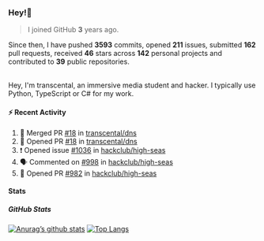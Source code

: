 ### Hey!👋
<!-- [![Banner](banner.png)](https://dillonb07.is-a.dev) -->


> I joined GitHub **3** years ago.

Since then, I have pushed **3593** commits, opened **211** issues, submitted **162** pull requests, received **46** stars across **142** personal projects and contributed to **39** public repositories.

<br>
Hey, I'm transcental, an immersive media student and hacker. I typically use Python, TypeScript or C# for my work.

<br>

#### :zap: Recent Activity

<!--START_SECTION:activity-->
1. 🎉 Merged PR [#18](https://github.com/transcental/dns/pull/18) in [transcental/dns](https://github.com/transcental/dns)
2. 💪 Opened PR [#18](https://github.com/transcental/dns/pull/18) in [transcental/dns](https://github.com/transcental/dns)
3. ❗ Opened issue [#1036](https://github.com/hackclub/high-seas/issues/1036) in [hackclub/high-seas](https://github.com/hackclub/high-seas)
4. 🗣 Commented on [#998](https://github.com/hackclub/high-seas/issues/998#issuecomment-2557253385) in [hackclub/high-seas](https://github.com/hackclub/high-seas)
5. 💪 Opened PR [#982](https://github.com/hackclub/high-seas/pull/982) in [hackclub/high-seas](https://github.com/hackclub/high-seas)
<!--END_SECTION:activity-->

#### Stats

##### GitHub Stats
[![Anurag’s github stats](https://github-readme-stats.vercel.app/api?username=transcental&show_icons=true&theme=radical)](https://github.com/transcental)
[![Top Langs](https://github-readme-stats.vercel.app/api/top-langs/?username=transcental&layout=compact&theme=radical)](https://github.com/transcental)
